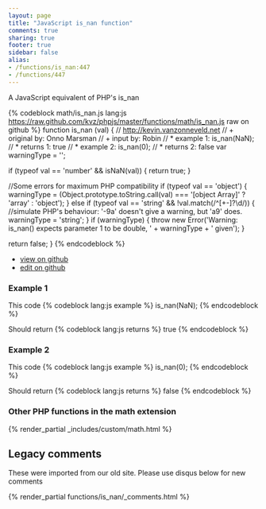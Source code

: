 ```yaml
---
layout: page
title: "JavaScript is_nan function"
comments: true
sharing: true
footer: true
sidebar: false
alias:
- /functions/is_nan:447
- /functions/447
---
```

<!-- Generated by Rakefile:build -->
A JavaScript equivalent of PHP's is_nan

{% codeblock math/is_nan.js lang:js https://raw.github.com/kvz/phpjs/master/functions/math/is_nan.js raw on github %}
function is_nan (val) {
  // http://kevin.vanzonneveld.net
  // +   original by: Onno Marsman
  // +      input by: Robin
  // *     example 1: is_nan(NaN);
  // *     returns 1: true
  // *     example 2: is_nan(0);
  // *     returns 2: false
  var warningType = '';

  if (typeof val == 'number' && isNaN(val)) {
    return true;
  }

  //Some errors for maximum PHP compatibility
  if (typeof val == 'object') {
    warningType = (Object.prototype.toString.call(val) === '[object Array]' ? 'array' : 'object');
  }
  else if (typeof val == 'string' && !val.match(/^[\+\-]?\d/)) {
    //simulate PHP's behaviour: '-9a' doesn't give a warning, but 'a9' does.
    warningType = 'string';
  }
  if (warningType) {
    throw new Error('Warning: is_nan() expects parameter 1 to be double, ' + warningType + ' given');
  }

  return false;
}
{% endcodeblock %}

 - [view on github](https://github.com/kvz/phpjs/blob/master/functions/math/is_nan.js)
 - [edit on github](https://github.com/kvz/phpjs/edit/master/functions/math/is_nan.js)

### Example 1
This code
{% codeblock lang:js example %}
is_nan(NaN);
{% endcodeblock %}

Should return
{% codeblock lang:js returns %}
true
{% endcodeblock %}

### Example 2
This code
{% codeblock lang:js example %}
is_nan(0);
{% endcodeblock %}

Should return
{% codeblock lang:js returns %}
false
{% endcodeblock %}


### Other PHP functions in the math extension
{% render_partial _includes/custom/math.html %}
## Legacy comments
These were imported from our old site. Please use disqus below for new comments
<div style="overflow-y: scroll; max-height: 500px;">
{% render_partial functions/is_nan/_comments.html %}
</div>
